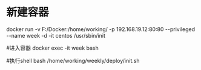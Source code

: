 # 新建容器
docker run  -v F:/Docker:/home/working/ -p 192.168.19.12:80:80   --privileged   --name week -d -it  centos /usr/sbin/init 

#进入容器
docker exec -it week bash

#执行shell
bash /home/working/weekly/deploy/init.sh